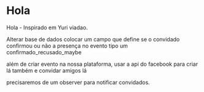 Hola
====

Hola - Inspirado em Yuri viadao.

Alterar base de dados colocar um campo que define se o convidado confirmou ou não a 
presença no evento tipo um confirmado_recusado_maybe

além de criar evento na nossa plataforma, usar a api do facebook 
para criar lá também e convidar amigos lá


precisaremos de um observer para notificar convidados.
